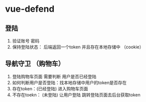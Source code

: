 # vue-defend


## 登陆
1. 验证账号 密码
2. 保持登陆状态： 后端返回一个token  并且存在本地存储中 （cookie）


## 导航守卫 （购物车）
1. 登陆购物车页面 需要判断 用户是否已经登陆
2. 如何判断用户是否登陆：找本地存储中用户的token是否存在
3. 存在token：(已经登陆) 进入购物车页面
4. 不存在toekn： (未登陆) 让用户登陆  跳转登陆页面去后台获取token      


